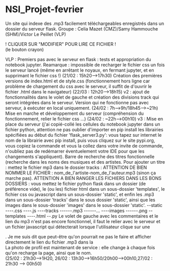 # NSI_Projet-fevrier
Un site qui indexe des .mp3 facilement téléchargeables enregistrés dans un dossier du serveur flask.
Groupe : Celia Mazet (CMZ)/Samy Hammouche (SHM)/Victor Le Peillet (VLP)

! CLIQUER SUR "MODIFIER" POUR LIRE CE FICHIER !  
          (le bouton crayon)

VLP : Premiers pas avec le serveur en flask : tests et appropriation du notebook jupyter. Reamarque : impossible de recharger le fichier css un fois le serveur lancé          (même en arrêtant le noyaux, en fermant jupyter, et en supprimant le fichier css !)                           (21/02 : 15h20-->17h30)
     Création des premières versions de index.html et de style.css (fonctionnement hors ligne car problème de chargement du css avec le serveur, il suffit de d'ouvrir         le fichier .html dans le navigateur)                                                                          (22/03 : 12h20-->18h15)
     v2 : ajout de fonctionnalités dans le volet de gauche et création des divisions track qui seront intégrées dans le serveur. Version qui ne fonctionne pas avec            serveur, à exécuter en local uniquement.                                                                      (24/02 : 7h-->9h/18h45-->~21h)
     Mise en marche et développement du serveur (compréhension du fonctionnement, relier le fichier css ...)         (24/02 : ~22h-->00h10)
     v3 : Mise en place du serveur (j'ai copié-collé les cellules du notebook jupyter dans un fichier python, attention ne pas oublier d'importer en pip install les           librairies spécifiées au début du fichier 'flask_server3.py': vous tapez sur internet le nom de la librairie avec pip install, puis vous cliquez sur le site           pypi.org, vous copiez la commande et vous la collez dans votre invite de commande, n'oubliez pas de redémarrer éventuelement votre IDE pour que les changements         s'appliquent). 
        Barre de recherche des titres fonctionnelle (recherche dans les noms des musiques et des artistes.
        Pour ajouter un titre : mettez le fichier mp3 dans le dossier tracks : ATTENTION DE BIEN NOMMER LE FICHIER : nom_de_l'artiste-nom_de_l'auteur.mp3 (sinon ça             marche pas).
        ATTENTION A BIEN RANGER LES FICHIERS DANS LES BONS DOSSIERS : vous mettez le fichier python flask dans un dossier (de préférence vide), le (ou les) fichier             html dans un sous-dossier 'templates', le fichier css ou javascript dans un sous-dossier 'static', et enfin les .mp3 dans un sous-dossier 'tracks' dans le sous         dossier 'static', ainsi que les images dans le sous-dossier 'images' dans le sous-dossier 'static'.
        --static
        ----.css
        ----.js
        ----tracks
        ------.mp3
        ------...
        ----images
        ------.png
        --templates
        ----.html
        --.py
        Le volet de gauche avec les commentaires et le lien du mp3 n'est pas encore fonctionnel, il faut le relier avec le serveur et un fichier javascript qui                 détecterait lorsque l'utilisateur clique sur une <div class='tracks'>. Je me suis dit que peut-être qu'on pourrait ne pas le faire et afficher directement          le lien du fichier .mp3 dans la <div class='tracks'>
        La photo de profil est maintenant de service : elle change à chaque fois qu'on recharge la page, ainsi que le nom.   
                                                                                (25/02 : 21h30-->1H20, 26/02 : 13h30-->16h50/20h00-->00h10,27/02 : 21h30 --> 00h50)
